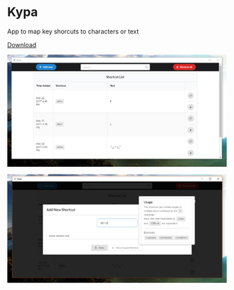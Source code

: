 # Kypa
App to map key shorcuts to characters or text

[Download](https://github.com/kivS/kypa/releases)

![One](https://raw.githubusercontent.com/kivS/kypa/master/one.PNG)

![Two](https://raw.githubusercontent.com/kivS/kypa/master/two.PNG)
